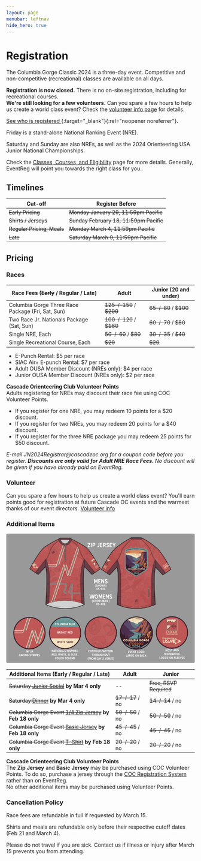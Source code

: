 ```yaml
---
layout: page
menubar: leftnav
hide_hero: true
---
```


# Registration

The Columbia Gorge Classic 2024 is a three-day event. Competitive and non-competitive (recreational) classes are available on all days. 

<div class="notification is-danger is-light">
<strong>Registration is now closed.</strong> There is no on-site registration, including for recreational courses.
</div>

<div class="notification is-info is-light">
<strong>We're still looking for a few volunteers.</strong> Can you spare a few hours to help us create a world class event? Check the <a href="/volunteer">volunteer info page</a> for details.
</div>

[See who is registered <span class="fa-solid fa-up-right-from-square"></span>](https://eventreg.orienteeringusa.org/eventregister/reglist/home/jn2024){:target="_blank"}{:rel="noopener noreferrer"}.

Friday is a stand-alone National Ranking Event (NRE).

Saturday and Sunday are also NREs, as well as the 2024 Orienteering USA Junior National Championships.

Check the [Classes, Courses, and Eligibility](/classes/) page for more details. Generally, EventReg will point you towards the right class for you.

## Timelines

<!-- <div class="notification is-warning">
<span class="fa-solid fa-triangle-exclamation"></span> The late registration cutoff has moved forward. <strong>The last day to register is now Saturday, March 9.</strong>
</div> -->

| Cut-off                | Register Before         |
|------------------------|-------------------------|
| ~~Early Pricing~~          | ~~Monday January 29, 11:59pm Pacific~~ |
| ~~Shirts / Jerseys~~       | ~~Sunday February 18, 11:59pm Pacific~~ |
| ~~Regular Pricing, Meals~~ | ~~Monday March 4, 11:59pm Pacific~~ |
| ~~Late~~         | ~~Saturday March 9, 11:59pm Pacific~~ |

## Pricing

### Races

|  Race Fees (~~Early~~ / Regular / Late)         |  Adult                |  Junior (20 and under)        |
|---------------------------------------------|-----------------------|-----------------------|
|  Columbia Gorge Three Race Package (Fri, Sat, Sun)     |  ~~$125~~ / ~~$150~~ / ~~$200~~   |  ~~$65~~ / ~~$80~~ / ~~$100~~     |
|  Two Race Jr. Nationals Package (Sat, Sun)           |  ~~$100~~ / ~~$120~~ / ~~$160~~   |  ~~$60~~ / ~~$70~~ / ~~$80~~      |
|  Single NRE, Each                  |  ~~$50~~ / ~~$60~~ / ~~$80~~      |  ~~$30~~ / ~~$35~~ / ~~$40~~      |
|  Single Recreational Course, Each  |  ~~$20~~      |  ~~$20~~      |

* E-Punch Rental: $5 per race
* SIAC Air+ E-punch Rental: $7 per race
* Adult OUSA Member Discount (NREs only): $4 per race
* Junior OUSA Member Discount (NREs only): $2 per race

<div class="notification is-info is-light">
<strong>Cascade Orienteering Club Volunteer Points</strong><br>
Adults registering for NREs may discount their race fee using COC Volunteer Points.<br>
<ul>
<li>If you register for one NRE, you may redeem 10 points for a $20 discount.</li>
<li>If you register for two NREs, you may redeem 20 points for a $40 discount.</li>
<li>If you register for the three NRE package you may redeem 25 points for $50 discount.</li>
</ul>
<i>E-mail JN2024Registrar@cascadeoc.org for a coupon code before you register. <strong>Discounts are only valid for Adult NRE Race Fees</strong>. No discount will be given if you have already paid on EventReg.</i>
</div>

### Volunteer

Can you spare a few hours to help us create a world class event? You'll earn points good for registration at future Cascade OC events and the warmest thanks of our event directors. [Volunteer info](/volunteer/)

### Additional Items

![Image](/assets/img/ZipJerseyWithElements.png)

|  Additional Items (Early / Regular / Late)  |  Adult                |  Junior               |
|---------------------------------------------|-----------------------|-----------------------|
|  ~~Saturday [Junior Social](/social-events#jr-social)~~ **by Mar 4 only**  |   --                  |  ~~Free, RSVP Required~~  |
|  ~~Saturday [Dinner](/social-events#dinner)~~ **by Mar 4 only**          |  ~~$17~~ / ~~$17~~ / no       |  ~~$14~~ / ~~$14~~ / no       |
|  ~~Columbia Gorge Event [1/4 Zip Jersey](/shirts#14-zip-jersey--50)~~ **by Feb 18 only**        |  ~~$50~~ / ~~$50~~ / no         |  ~~$50~~ / ~~$50~~ / no         |
|  ~~Columbia Gorge Event [Basic Jersey](/shirts#basic-jersey--45)~~ **by Feb 18 only**          |  ~~$45~~ / ~~$45~~ / no         |  ~~$45~~ / ~~$45~~ / no         |
|  ~~Columbia Gorge Event [T-Shirt](/shirts)~~ **by Feb 18 only**    |  ~~$20~~ / ~~$20~~ / no         |  ~~$20~~ / ~~$20~~ / no         |

<div class="notification is-info is-light">
<strong>Cascade Orienteering Club Volunteer Points</strong><br>
The <strong>Zip Jersey</strong> and <strong>Basic Jersey</strong> may be purchased using COC Volunteer Points. To do so, purchase a jersey through the <a href="https://register.cascadeoc.org/" target="_blank">COC Registration System</a> rather than on EventReg.<br>
No other additional items may be purchased using Volunteer Points.
</div>

### Cancellation Policy

Race fees are refundable in full if requested by March 15.

Shirts and meals are refundable only before their respective cutoff dates (Feb 21 and March 4).

Please do not travel if you are sick. Contact us if illness or injury after March 15 prevents you from attending.
